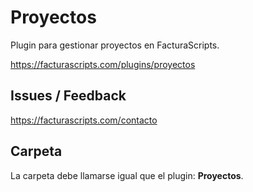 # Proyectos
Plugin para gestionar proyectos en FacturaScripts.

https://facturascripts.com/plugins/proyectos

## Issues / Feedback
https://facturascripts.com/contacto

## Carpeta
La carpeta debe llamarse igual que el plugin: **Proyectos**.
